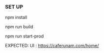 ### SET UP
npm install

npm run build

npm run start-prod

EXPECTED: UI : https://caferunam.com/home/
